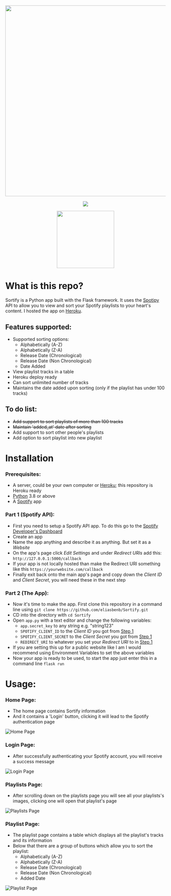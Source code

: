 
<a href="#"><h3 align="center"><img src="https://i.ibb.co/V9xTH3D/Sortify-Header.png" width="600px"></h3></a>
<p align="center">
  <a href="https://github.com/eliasbenb/Sortify/releases/latest"><img src="https://img.shields.io/github/v/release/eliasbenb/Sortify?color=%231DB954&style=for-the-badge"></a>
</p>
<p align="center">
  <a href="https://eliasbenb.github.io"><img src="https://i.ibb.co/2nYyCxj/Green.png" width="180"></a>
</p>

# What is this repo?
Sortify is a Python app built with the Flask framework. It uses the [Spotipy](https://github.com/plamere/spotipy) API to allow you to view and sort your Spotify playlists to your heart's content. I hosted the app on [Heroku](https://eliasbenb-sortify.herokuapp.com/).


## Features supported:
- Supported sorting options:
	- Alphabetically (A-Z)
	- Alphabetically (Z-A)
	- Release Date (Chronological)
	- Release Date (Non Chronological)
	- Date Added
- View playlist tracks in a table
- Heroku deploy ready
- Can sort unlimited number of tracks
- Maintains the date added upon sorting (only if the playlist has under 100 tracks)

## To do list:
- ~~Add support to sort playlists of more than 100 tracks~~
- ~~Maintain 'added_at' date after sorting~~
- Add support to sort other people's playlists
- Add option to sort playlist into new playlist

# Installation
### Prerequisites:
- A server, could be your own computer or [Heroku](https://heroku.com); this repository is Heroku ready
- [Python](https://www.python.org/downloads/) 3.8 or above
- A [Spotify](https://developer.spotify.com/dashboard/applications) app

### Part 1 (Spotify API):
- First you need to setup a Spotify API app. To do this go to the [Spotify Developer's Dashboard](https://developer.spotify.com/)
- Create an app
- Name the app anything and describe it as anything. But set it as a *Website*
- On the app's page click *Edit Settings* and under *Redirect URIs* add this: `http://127.0.0.1:5000/callback`
- If your app is not locally hosted than make the Redirect URI something like this `https://yourwebsite.com/callback`
- Finally exit back onto the main app's page and copy down the *Client ID* and *Client Secret*, you will need these in the next step

### Part 2 (The App):
- Now it's time to make the app. First clone this repository in a command line using `git clone https://github.com/eliasbenb/Sortify.git`
- CD into the directory with `cd Sortify`
- Open `app.py` with a text editor and change the following variables:
	- `app.secret_key` to any string e.g. "string123"
	- `SPOTIFY_CLIENT_ID` to the *Client ID* you got from [Step 1](#Part-1-Spotify-API)
	- `SPOTIFY_CLIENT_SECRET` to the *Client Secret* you got from [Step 1](#Part-1-Spotify-API)
	- `REDIRECT_URI` to whatever you set your *Redirect URI* to in [Step 1](#Part-1-Spotify-API)
- If you are setting this up for a public website like I am I would recommend using Environment Variables to set the above variables
- Now your app is ready to be used, to start the app just enter this in a command line `flask run`

# Usage:
### Home Page:
- The home page contains Sortify information
- And it contains a 'Login' button, clicking it will lead to the Spotify authentication page

![Home Page](https://user-images.githubusercontent.com/54410649/80308198-97f31080-87de-11ea-99f5-8dd0dc5b8106.png)
### Login Page:
- After successfully authenticating your Spotify account, you will receive a success message

![Login Page](https://user-images.githubusercontent.com/54410649/80308225-c244ce00-87de-11ea-8e39-6c718ea49b7d.png)
### Playlists Page:
- After scrolling down on the playlists page you will see all your playlists's images, clicking one will open that playlist's page

![Playlists Page](https://user-images.githubusercontent.com/54410649/80308226-c375fb00-87de-11ea-9f5d-bee2dbd56c64.png)
### Playlist Page:
- The playlist page contains a table which displays all the playlist's tracks and its information
- Below that there are a group of buttons which allow you to sort the playlist:
	- Alphabetically (A-Z)
	- Alphabetically (Z-A)
	- Release Date (Chronological)
	- Release Date (Non Chronological)
	- Added Date

![Playlist Page](https://user-images.githubusercontent.com/54410649/80308227-c4a72800-87de-11ea-8707-625b13eecff4.png)
